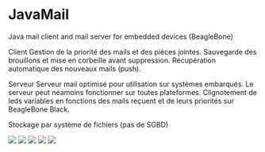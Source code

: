 # JavaMail
Java mail client and mail server for embedded devices (BeagleBone)

Client
Gestion de la priorité des mails et des pièces jointes.
Sauvegarde des brouillons et mise en corbeille avant suppression.
Récupération automatique des nouveaux mails (push).

Serveur
Serveur mail optimisé pour utilisation sur systèmes embarqués.
Le serveur peut néamoins fonctionner sur toutes plateformes.
Clignotement de leds variables en fonctions des mails reçuent et de leurs priorités sur BeagleBone Black.

Stockage par système de fichiers (pas de SGBD)

![](https://cloud.githubusercontent.com/assets/9430924/9833983/746bff40-5977-11e5-8f1b-546b2cb6c8fe.PNG)
![](https://cloud.githubusercontent.com/assets/9430924/9833987/804b55ea-5977-11e5-89f6-b67af9ebb93f.PNG)
![](https://cloud.githubusercontent.com/assets/9430924/9833986/7a5b543c-5977-11e5-96a5-bb5ce9c9fc5c.PNG)
![](https://cloud.githubusercontent.com/assets/9430924/9833988/88fa9fe8-5977-11e5-942b-17e8bfefc2c2.PNG)
![](https://cloud.githubusercontent.com/assets/9430924/9833989/8b31ee88-5977-11e5-9b33-343790ae43bb.PNG)
